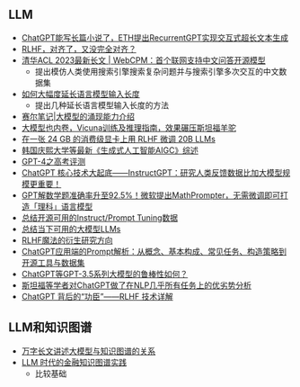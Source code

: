
## LLM

- [ChatGPT能写长篇小说了，ETH提出RecurrentGPT实现交互式超长文本生成](https://mp.weixin.qq.com/s/UoAEowbkvSV74P5eTUrNwg)
- [RLHF，对齐了，又没完全对齐？](https://mp.weixin.qq.com/s/0Cy5o8WKyJuqWHv3gfKDNw)
- [清华ACL 2023最新长文 | WebCPM：首个联网支持中文问答开源模型](https://mp.weixin.qq.com/s/WSzJpQBxQQKdMRRrDObICQ)
  - 提出模仿人类使用搜索引擎搜索复杂问题并与搜索引擎多次交互的中文数据集
- [如何大幅度延长语言模型输入长度](https://mp.weixin.qq.com/s/Jymq2ho3VQx7-o6y-JHxeg)
  - 提出几种延长语言模型输入长度的方法
- [赛尔笔记|大模型的涌现能力介绍](https://mp.weixin.qq.com/s/Jymq2ho3VQx7-o6y-JHxeg)
- [大模型也内卷，Vicuna训练及推理指南，效果碾压斯坦福羊驼](https://zhuanlan.zhihu.com/p/624012908)
- [在一张 24 GB 的消费级显卡上用 RLHF 微调 20B LLMs](https://mp.weixin.qq.com/s/jWBB2BQWHUqJk0OMo3ApXQ)
- [韩国庆熙大学等最新《生成式人工智能AIGC》综述](https://mp.weixin.qq.com/s/w185vd78lIKgpbXzNXiLOg)
- [GPT-4之高考评测](https://mp.weixin.qq.com/s/3NE1DAcIK42rbMRtPUMo8A)
- [ChatGPT 核心技术大起底——InstructGPT：研究人类反馈数据比加大模型规模更重要！](https://mp.weixin.qq.com/s/zzicRhuAbZ8zCOw8ok_S9w)
- [GPT解数学题准确率升至92.5%！微软提出MathPrompter，无需微调即可打造「理科」语言模型](https://mp.weixin.qq.com/s/BR7XDIjb0s07w9OInHrJLg)
- [总结开源可用的Instruct/Prompt Tuning数据](https://zhuanlan.zhihu.com/p/615277009)
- [总结当下可用的大模型LLMs](https://zhuanlan.zhihu.com/p/611403556)
- [RLHF魔法的衍生研究方向](https://mp.weixin.qq.com/s/535LhCV9GJPJGS3Jb5zbew)
- [ChatGPT应用端的Prompt解析：从概念、基本构成、常见任务、构造策略到开源工具与数据集](https://mp.weixin.qq.com/s/QJhqN6tn1FffDKdzWHuCAw)
- [ChatGPT等GPT-3.5系列大模型的鲁棒性如何？](https://mp.weixin.qq.com/s/LGf3Y_k8IokG1rqiX_4YpQ)
- [斯坦福等学者对ChatGPT做了在NLP几乎所有任务上的优劣势分析](https://mp.weixin.qq.com/s/xH89ENEMW6fWRoApLvgRZg)
- [ChatGPT 背后的“功臣”——RLHF 技术详解](https://mp.weixin.qq.com/s/TLQ3TdrB5gLb697AFmjEYQ)


## LLM和知识图谱
- [万字长文讲述大模型与知识图谱的关系](https://zhuanlan.zhihu.com/p/626433991)
- [LLM 时代的金融知识图谱实践](https://zhuanlan.zhihu.com/p/623104680)
  - 比较基础

